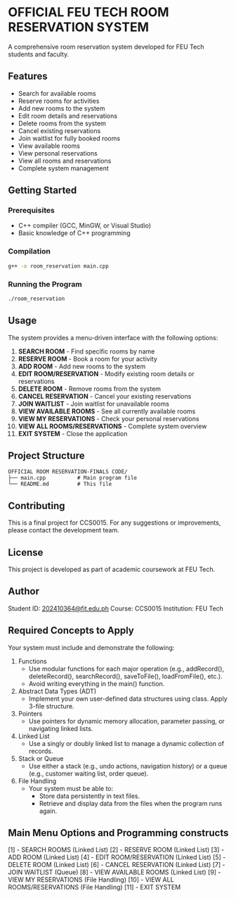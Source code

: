 # OFFICIAL FEU TECH ROOM RESERVATION SYSTEM

A comprehensive room reservation system developed for FEU Tech students and faculty.

## Features

- Search for available rooms
- Reserve rooms for activities
- Add new rooms to the system
- Edit room details and reservations
- Delete rooms from the system
- Cancel existing reservations
- Join waitlist for fully booked rooms
- View available rooms
- View personal reservations
- View all rooms and reservations
- Complete system management

## Getting Started

### Prerequisites

- C++ compiler (GCC, MinGW, or Visual Studio)
- Basic knowledge of C++ programming

### Compilation

```bash
g++ -o room_reservation main.cpp
```

### Running the Program

```bash
./room_reservation
```

## Usage

The system provides a menu-driven interface with the following options:

1. **SEARCH ROOM** - Find specific rooms by name
2. **RESERVE ROOM** - Book a room for your activity
3. **ADD ROOM** - Add new rooms to the system
4. **EDIT ROOM/RESERVATION** - Modify existing room details or reservations
5. **DELETE ROOM** - Remove rooms from the system
6. **CANCEL RESERVATION** - Cancel your existing reservations
7. **JOIN WAITLIST** - Join waitlist for unavailable rooms
8. **VIEW AVAILABLE ROOMS** - See all currently available rooms
9. **VIEW MY RESERVATIONS** - Check your personal reservations
10. **VIEW ALL ROOMS/RESERVATIONS** - Complete system overview
11. **EXIT SYSTEM** - Close the application

## Project Structure

```
OFFICIAL ROOM RESERVATION-FINALS CODE/
├── main.cpp          # Main program file
└── README.md         # This file
```

## Contributing

This is a final project for CCS0015. For any suggestions or improvements, please contact the development team.

## License

This project is developed as part of academic coursework at FEU Tech.

## Author

Student ID: 202410364@fit.edu.ph
Course: CCS0015
Institution: FEU Tech

## Required Concepts to Apply 
Your system must include and demonstrate the following:
1. Functions
    - Use modular functions for each major operation (e.g., addRecord(), deleteRecord(), searchRecord(), saveToFile(), loadFromFile(), etc.).
    - Avoid writing everything in the main() function.
2. Abstract Data Types (ADT)
    - Implement your own user-defined data structures using class. Apply 3-file structure.
3. Pointers
    - Use pointers for dynamic memory allocation, parameter passing, or navigating linked lists.
4. Linked List
    - Use a singly or doubly linked list to manage a dynamic collection of records.
5. Stack or Queue
    - Use either a stack (e.g., undo actions, navigation history) or a queue (e.g., customer waiting list, order queue).
6. File Handling
    - Your system must be able to:
        * Store data persistently in text files.
        * Retrieve and display data from the files when the program runs again.

## Main Menu Options and Programming constructs
[1] - SEARCH ROOMS (Linked List)
[2] - RESERVE ROOM (Linked List)
[3] - ADD ROOM (Linked List)
[4] - EDIT ROOM/RESERVATION (Linked List)
[5] - DELETE ROOM (Linked List)
[6] - CANCEL RESERVATION (Linked List)
[7] - JOIN WAITLIST (Queue)
[8] - VIEW AVAILABLE ROOMS (Linked List)
[9] - VIEW MY RESERVATIONS (File Handling)
[10] - VIEW ALL ROOMS/RESERVATIONS (File Handling)
[11] - EXIT SYSTEM

